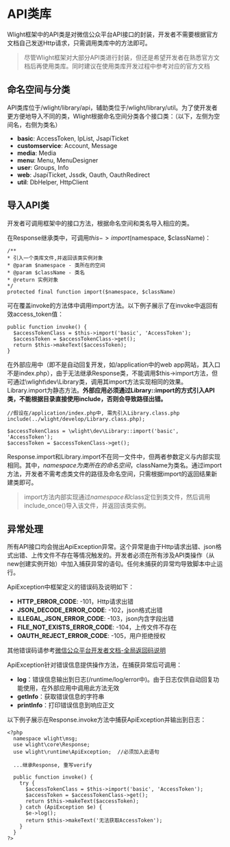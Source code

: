 # **API类库** #

Wlight框架中的API类是对微信公众平台API接口的封装，开发者不需要根据官方文档自己发送Http请求，只需调用类库中的方法即可。

> 尽管Wlight框架对大部分API类进行封装，但还是希望开发者在熟悉官方文档后再使用类库。同时建议在使用类库开发过程中参考对应的官方文档

## **命名空间与分类** ##

API类库位于/wlight/library/api，辅助类位于/wlight/library/util。为了使开发者更方便地导入不同的类，Wlight根据命名空间分类各个接口类：（以下，左侧为空间名，右侧为类名）

- **basic**: AccessToken, IpList, JsapiTicket
- **customservice**: Account, Message
- **media**: Media
- **menu**: Menu, MenuDesigner
- **user**: Groups, Info
- **web**: JsapiTicket, Jssdk, Oauth, OauthRedirect
- **util**: DbHelper, HttpClient

## **导入API类** ##

开发者可调用框架中的接口方法，根据命名空间和类名导入相应的类。

在Response继承类中，可调用$this->import($namespace, $className)：

	/**
	* 引入一个类库文件,并返回该类实例对象
	* @param $namespace - 类所在的空间
	* @param $className - 类名
	* @return 实例对象
	*/
	protected final function import($namespace, $className)

可在覆盖invoke的方法体中调用import方法。以下例子展示了在invoke中返回有效access_token值：

	public function invoke() {
	  $accessTokenClass = $this->import('basic', 'AccessToken');
	  $accessToken = $accessTokenClass->get();
	  return $this->makeText($accessToken);
	}

在外部应用中（即不是自动回复开发，如/application中的web app网站，其入口不是index.php），由于无法继承Response类，不能调用$this->import方法，但可通过\wlight\dev\Library类，调用其import方法实现相同的效果。Library.import为静态方法。**外部应用必须通过Library::import的方式引入API类，不能根据目录直接使用include，否则会导致路径出错。**

	//假设在/application/index.php中, 需先引入Library.class.php
	include(../wlight/develop/Library.class.php);

	$accessTokenClass = \wlight\dev\Library::import('basic', 'AccessToken');
	$accessToken = $accessTokenClass->get();

Response.import和Library.import不在同一文件中，但两者参数定义与内部实现相同。其中，$namespace为类所在的命名空间，$className为类名。通过import方法，开发者不需考虑类文件的路径及命名空间，只需根据import的返回结果新建类即可。

> import方法内部实现通过$namespace和$class定位到类文件，然后调用include_once()导入该文件，并返回该类实例。

## **异常处理** ##

所有API接口均会抛出ApiException异常。这个异常是由于Http请求出错、json格式出错、上传文件不存在等情况触发的。开发者必须在所有涉及API类操作（从new创建实例开始）中加入捕获异常的语句。任何未捕获的异常均导致脚本中止运行。

ApiException中框架定义的错误码及说明如下：

- **HTTP\_ERROR\_CODE**: -101，Http请求出错
- **JSON\_DECODE\_ERROR\_CODE**: -102，json格式出错
- **ILLEGAL\_JSON\_ERROR\_CODE**: -103，json内含字段出错
- **FILE\_NOT\_EXISTS\_ERROR\_CODE**: -104，上传文件不存在
- **OAUTH\_REJECT\_ERROR\_CODE**: -105，用户拒绝授权

其他错误码请参考[微信公众平台开发者文档-全局返回码说明](http://mp.weixin.qq.com/wiki/17/fa4e1434e57290788bde25603fa2fcbd.html)

ApiException针对错误信息提供操作方法，在捕获异常后可调用：

- **log**：错误信息输出到日志(/runtime/log/error中)。由于日志仅供自动回复功能使用，在外部应用中调用此方法无效
- **getInfo**：获取错误信息的字符串
- **printInfo**：打印错误信息到响应正文

以下例子展示在Response.invoke方法中捕获ApiException并输出到日志：

	<?php
	  namespace wlight\msg;
	  use wlight\core\Response;
	  use wlight\runtime\ApiException;	//必须加入此语句

	  ...继承Response, 重写verify

	  public function invoke() {
		try {
		  $accessTokenClass = $this->import('basic', 'AccessToken');
		  $accessToken = $accessTokenClass->get();
		  return $this->makeText($accessToken);
		} catch (ApiException $e) {
		  $e->log();
		  return $this->makeText('无法获取AccessToken');
		}
	  }
	?>
